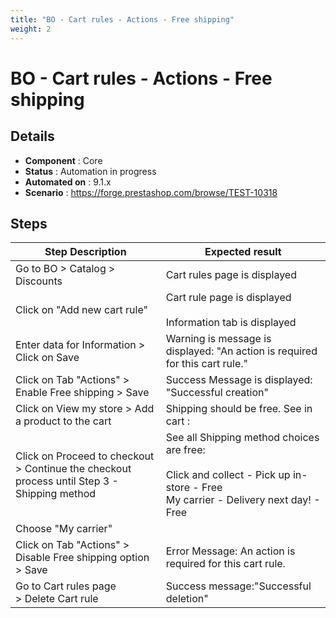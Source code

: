 ```yaml
---
title: "BO - Cart rules - Actions - Free shipping"
weight: 2
---
```


# BO - Cart rules - Actions - Free shipping
## Details
* **Component** : Core
* **Status** : Automation in progress
* **Automated on** : 9.1.x
* **Scenario** : https://forge.prestashop.com/browse/TEST-10318

## Steps
| Step Description | Expected result |
| ----- | ----- |
| Go to BO > Catalog > Discounts | Cart rules page is displayed |
| Click on "Add new cart rule" | Cart rule page is displayed<br><br>Information tab is displayed |
| Enter data for Information > Click on Save | Warning is message is displayed: "An action is required for this cart rule." |
| Click on Tab "Actions" > Enable Free shipping > Save | Success Message is displayed: "Successful creation" |
| Click on View my store > Add a product to the cart | Shipping should be free. See in cart :<br>|Subtotal|€34.80|<br>|Shipping|Free|<br>|Total (tax incl.)|€34.80| |
| Click on Proceed to checkout > Continue the checkout process until Step 3 - Shipping method | See all Shipping method choices are free:<br><br>Click and collect - Pick up in-store - Free<br>My carrier - Delivery next day! - Free |
| Choose "My carrier" | |Subtotal|€34.80|<br>| Discount(s)|-€8.40|<br>| Shipping|Free|<br>| Total (tax incl.)|€34.80|<br>| Test| Free shipping| |
| Click on Tab "Actions" > Disable Free shipping option > Save | Error Message: An action is required for this cart rule. |
| Go to Cart rules page > Delete Cart rule | Success message:"Successful deletion" |
